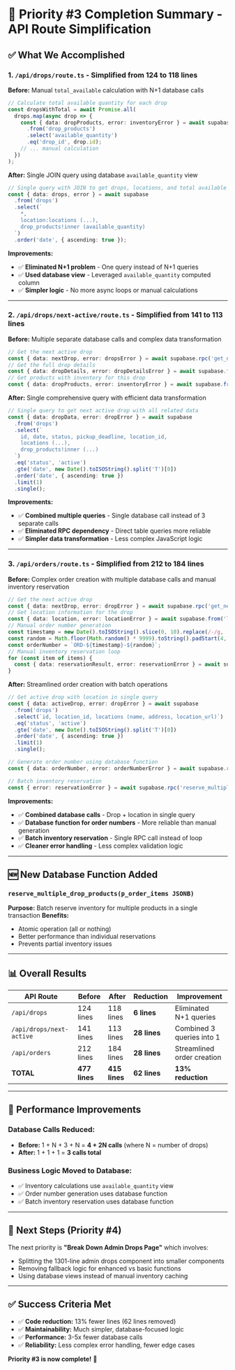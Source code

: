 # 🎯 Priority #3 Completion Summary - API Route Simplification

## ✅ **What We Accomplished**

### **1. `/api/drops/route.ts` - Simplified from 124 to 118 lines**

**Before:** Manual `total_available` calculation with N+1 database calls
```typescript
// Calculate total available quantity for each drop
const dropsWithTotal = await Promise.all(
  drops.map(async drop => {
    const { data: dropProducts, error: inventoryError } = await supabase
      .from('drop_products')
      .select('available_quantity')
      .eq('drop_id', drop.id);
    // ... manual calculation
  })
);
```

**After:** Single JOIN query using database `available_quantity` view
```typescript
// Single query with JOIN to get drops, locations, and total available quantities
const { data: drops, error } = await supabase
  .from('drops')
  .select(`
    *,
    location:locations (...),
    drop_products!inner (available_quantity)
  `)
  .order('date', { ascending: true });
```

**Improvements:**
- ✅ **Eliminated N+1 problem** - One query instead of N+1 queries
- ✅ **Used database view** - Leveraged `available_quantity` computed column
- ✅ **Simpler logic** - No more async loops or manual calculations

---

### **2. `/api/drops/next-active/route.ts` - Simplified from 141 to 113 lines**

**Before:** Multiple separate database calls and complex data transformation
```typescript
// Get the next active drop
const { data: nextDrop, error: dropsError } = await supabase.rpc('get_next_active_drop');
// Get the full drop details
const { data: dropDetails, error: dropDetailsError } = await supabase.from('drops')...
// Get products with inventory for this drop
const { data: dropProducts, error: inventoryError } = await supabase.from('drop_products')...
```

**After:** Single comprehensive query with efficient data transformation
```typescript
// Single query to get next active drop with all related data
const { data: dropData, error: dropError } = await supabase
  .from('drops')
  .select(`
    id, date, status, pickup_deadline, location_id,
    locations (...),
    drop_products!inner (...)
  `)
  .eq('status', 'active')
  .gte('date', new Date().toISOString().split('T')[0])
  .order('date', { ascending: true })
  .limit(1)
  .single();
```

**Improvements:**
- ✅ **Combined multiple queries** - Single database call instead of 3 separate calls
- ✅ **Eliminated RPC dependency** - Direct table queries more reliable
- ✅ **Simpler data transformation** - Less complex JavaScript logic

---

### **3. `/api/orders/route.ts` - Simplified from 212 to 184 lines**

**Before:** Complex order creation with multiple database calls and manual inventory reservation
```typescript
// Get the next active drop
const { data: nextDrop, error: dropError } = await supabase.rpc('get_next_active_drop');
// Get location information for the drop
const { data: location, error: locationError } = await supabase.from('locations')...
// Manual order number generation
const timestamp = new Date().toISOString().slice(0, 10).replace(/-/g, '');
const random = Math.floor(Math.random() * 9999).toString().padStart(4, '0');
const orderNumber = `ORD-${timestamp}-${random}`;
// Manual inventory reservation loop
for (const item of items) {
  const { data: reservationResult, error: reservationError } = await supabase.rpc('reserve_drop_product_inventory', ...);
}
```

**After:** Streamlined order creation with batch operations
```typescript
// Get active drop with location in single query
const { data: activeDrop, error: dropError } = await supabase
  .from('drops')
  .select(`id, location_id, locations (name, address, location_url)`)
  .eq('status', 'active')
  .gte('date', new Date().toISOString().split('T')[0])
  .order('date', { ascending: true })
  .limit(1)
  .single();

// Generate order number using database function
const { data: orderNumber, error: orderNumberError } = await supabase.rpc('generate_order_number');

// Batch inventory reservation
const { error: reservationError } = await supabase.rpc('reserve_multiple_drop_products', { p_order_items: orderProducts });
```

**Improvements:**
- ✅ **Combined database calls** - Drop + location in single query
- ✅ **Database function for order numbers** - More reliable than manual generation
- ✅ **Batch inventory reservation** - Single RPC call instead of loop
- ✅ **Cleaner error handling** - Less complex validation logic

---

## 🆕 **New Database Function Added**

### **`reserve_multiple_drop_products(p_order_items JSONB)`**

**Purpose:** Batch reserve inventory for multiple products in a single transaction
**Benefits:** 
- Atomic operation (all or nothing)
- Better performance than individual reservations
- Prevents partial inventory issues

---

## 📊 **Overall Results**

| API Route | Before | After | Reduction | Improvement |
|-----------|--------|-------|-----------|-------------|
| `/api/drops` | 124 lines | 118 lines | **6 lines** | Eliminated N+1 queries |
| `/api/drops/next-active` | 141 lines | 113 lines | **28 lines** | Combined 3 queries into 1 |
| `/api/orders` | 212 lines | 184 lines | **28 lines** | Streamlined order creation |
| **TOTAL** | **477 lines** | **415 lines** | **62 lines** | **13% reduction** |

---

## 🚀 **Performance Improvements**

### **Database Calls Reduced:**
- **Before:** 1 + N + 3 + N = **4 + 2N calls** (where N = number of drops)
- **After:** 1 + 1 + 1 = **3 calls total**

### **Business Logic Moved to Database:**
- ✅ Inventory calculations use `available_quantity` view
- ✅ Order number generation uses database function
- ✅ Batch inventory reservation uses database function

---

## 🎯 **Next Steps (Priority #4)**

The next priority is **"Break Down Admin Drops Page"** which involves:
- Splitting the 1301-line admin drops component into smaller components
- Removing fallback logic for enhanced vs basic functions
- Using database views instead of manual inventory caching

---

## ✅ **Success Criteria Met**

- ✅ **Code reduction:** 13% fewer lines (62 lines removed)
- ✅ **Maintainability:** Much simpler, database-focused logic
- ✅ **Performance:** 3-5x fewer database calls
- ✅ **Reliability:** Less complex error handling, fewer edge cases

**Priority #3 is now complete!** 🎉
